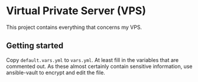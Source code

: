 # Virtual Private Server (VPS)

This project contains everything that concerns my VPS.

## Getting started

Copy `default.vars.yml` to `vars.yml`. At least fill in the variables that are commented out. As these almost certainly contain sensitive information, use ansible-vault to encrypt and edit the file.
